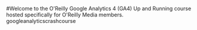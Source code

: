 #Welcome to the O'Reilly Google Analytics 4 (GA4) Up and Running course hosted specifically for O'Reilly Media members. googleanalyticscrashcourse

